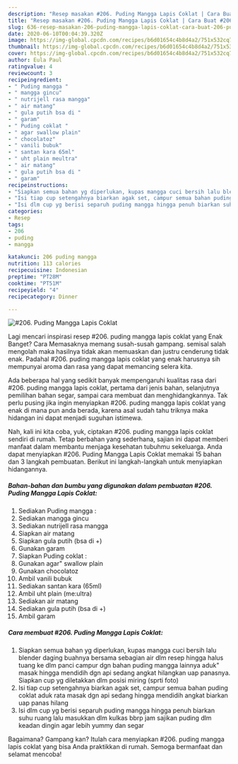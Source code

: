 ```yaml
---
description: "Resep masakan #206. Puding Mangga Lapis Coklat | Cara Buat #206. Puding Mangga Lapis Coklat Yang Bisa Manjain Lidah"
title: "Resep masakan #206. Puding Mangga Lapis Coklat | Cara Buat #206. Puding Mangga Lapis Coklat Yang Bisa Manjain Lidah"
slug: 636-resep-masakan-206-puding-mangga-lapis-coklat-cara-buat-206-puding-mangga-lapis-coklat-yang-bisa-manjain-lidah
date: 2020-06-10T00:04:39.320Z
image: https://img-global.cpcdn.com/recipes/b6d01654c4b8d4a2/751x532cq70/206-puding-mangga-lapis-coklat-foto-resep-utama.jpg
thumbnail: https://img-global.cpcdn.com/recipes/b6d01654c4b8d4a2/751x532cq70/206-puding-mangga-lapis-coklat-foto-resep-utama.jpg
cover: https://img-global.cpcdn.com/recipes/b6d01654c4b8d4a2/751x532cq70/206-puding-mangga-lapis-coklat-foto-resep-utama.jpg
author: Eula Paul
ratingvalue: 4
reviewcount: 3
recipeingredient:
- " Puding mangga "
- " mangga gincu"
- " nutrijell rasa mangga"
- " air matang"
- " gula putih bsa di "
- " garam"
- " Puding coklat "
- " agar swallow plain"
- " chocolatoz"
- " vanili bubuk"
- " santan kara 65ml"
- " uht plain meultra"
- " air matang"
- " gula putih bsa di "
- " garam"
recipeinstructions:
- "Siapkan semua bahan yg diperlukan, kupas mangga cuci bersih lalu blender daging buahnya bersama sebagian air dlm resep hingga halus tuang ke dlm panci campur dgn bahan puding mangga lainnya aduk&#34; masak hingga mendidih dgn api sedang angkat hilangkan uap panasnya. Siapkan cup yg diletakkan dlm posisi miring (sprti foto)"
- "Isi tiap cup setengahnya biarkan agak set, campur semua bahan puding coklat aduk rata masak dgn api sedang hingga mendidih angkat biarkan uap panas hilang"
- "Isi dlm cup yg berisi separuh puding mangga hingga penuh biarkan suhu ruang lalu masukkan dlm kulkas bbrp jam sajikan puding dlm keadan dingin agar lebih yummy dan segar"
categories:
- Resep
tags:
- 206
- puding
- mangga

katakunci: 206 puding mangga 
nutrition: 113 calories
recipecuisine: Indonesian
preptime: "PT28M"
cooktime: "PT51M"
recipeyield: "4"
recipecategory: Dinner

---
```



![#206. Puding Mangga Lapis Coklat](https://img-global.cpcdn.com/recipes/b6d01654c4b8d4a2/751x532cq70/206-puding-mangga-lapis-coklat-foto-resep-utama.jpg)

Lagi mencari inspirasi resep #206. puding mangga lapis coklat yang Enak Banget? Cara Memasaknya memang susah-susah gampang. semisal salah mengolah maka hasilnya tidak akan memuaskan dan justru cenderung tidak enak. Padahal #206. puding mangga lapis coklat yang enak harusnya sih mempunyai aroma dan rasa yang dapat memancing selera kita.

Ada beberapa hal yang sedikit banyak mempengaruhi kualitas rasa dari #206. puding mangga lapis coklat, pertama dari jenis bahan, selanjutnya pemilihan bahan segar, sampai cara membuat dan menghidangkannya. Tak perlu pusing jika ingin menyiapkan #206. puding mangga lapis coklat yang enak di mana pun anda berada, karena asal sudah tahu triknya maka hidangan ini dapat menjadi suguhan istimewa.




Nah, kali ini kita coba, yuk, ciptakan #206. puding mangga lapis coklat sendiri di rumah. Tetap berbahan yang sederhana, sajian ini dapat memberi manfaat dalam membantu menjaga kesehatan tubuhmu sekeluarga. Anda dapat menyiapkan #206. Puding Mangga Lapis Coklat memakai 15 bahan dan 3 langkah pembuatan. Berikut ini langkah-langkah untuk menyiapkan hidangannya.

<!--inarticleads1-->

##### Bahan-bahan dan bumbu yang digunakan dalam pembuatan #206. Puding Mangga Lapis Coklat:

1. Sediakan  Puding mangga :
1. Sediakan  mangga gincu
1. Sediakan  nutrijell rasa mangga
1. Siapkan  air matang
1. Siapkan  gula putih (bsa di +)
1. Gunakan  garam
1. Siapkan  Puding coklat :
1. Gunakan  agar&#34; swallow plain
1. Gunakan  chocolatoz
1. Ambil  vanili bubuk
1. Sediakan  santan kara (65ml)
1. Ambil  uht plain (me:ultra)
1. Sediakan  air matang
1. Sediakan  gula putih (bsa di +)
1. Ambil  garam




<!--inarticleads2-->

##### Cara membuat #206. Puding Mangga Lapis Coklat:

1. Siapkan semua bahan yg diperlukan, kupas mangga cuci bersih lalu blender daging buahnya bersama sebagian air dlm resep hingga halus tuang ke dlm panci campur dgn bahan puding mangga lainnya aduk&#34; masak hingga mendidih dgn api sedang angkat hilangkan uap panasnya. Siapkan cup yg diletakkan dlm posisi miring (sprti foto)
1. Isi tiap cup setengahnya biarkan agak set, campur semua bahan puding coklat aduk rata masak dgn api sedang hingga mendidih angkat biarkan uap panas hilang
1. Isi dlm cup yg berisi separuh puding mangga hingga penuh biarkan suhu ruang lalu masukkan dlm kulkas bbrp jam sajikan puding dlm keadan dingin agar lebih yummy dan segar




Bagaimana? Gampang kan? Itulah cara menyiapkan #206. puding mangga lapis coklat yang bisa Anda praktikkan di rumah. Semoga bermanfaat dan selamat mencoba!
